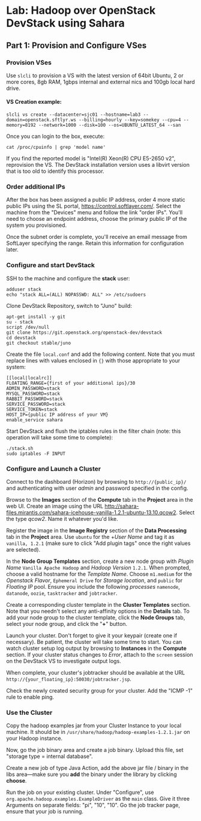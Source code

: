 # Lab: Hadoop over OpenStack DevStack using Sahara

## Part 1: Provision and Configure VSes

### Provision VSes
Use `slcli` to provision a VS with the latest version of 64bit Ubuntu, 2 or more cores, 8gb RAM, 1gbps internal and external nics and 100gb local hard drive.

#### VS Creation example:
    slcli vs create --datacenter=sjc01 --hostname=lab3 --domain=openstack.sftlyr.ws --billing=hourly --key=somekey --cpu=4 --memory=8192 --network=1000 --disk=100 --os=UBUNTU_LATEST_64 --san

Once you can login to the box, execute:

    cat /proc/cpuinfo | grep 'model name'

If you find the reported model is "Intel(R) Xeon(R) CPU E5-2650 v2", reprovision the VS. The DevStack installation version uses a libvirt version that is too old to identify this processor.

### Order additional IPs

After the box has been assigned a public IP address, order 4 more static public IPs using the SL portal, https://control.softlayer.com/. Select the machine from the "Devices" menu and follow the link "order IPs".  You'll need to choose an endpoint address, choose the primary public IP of the system you provisioned.

Once the subnet order is complete, you'll receive an email message from SoftLayer specifying the range. Retain this information for configuration later.

### Configure and start DevStack

SSH to the machine and configure the __stack__ user:

    adduser stack
    echo "stack ALL=(ALL) NOPASSWD: ALL" >> /etc/sudoers

Clone DevStack Repository, switch to "Juno" build:

    apt-get install -y git
    su - stack
    script /dev/null
    git clone https://git.openstack.org/openstack-dev/devstack
    cd devstack
    git checkout stable/juno

Create the file `local.conf` and add the following content. Note that you must replace lines with values enclosed in `{}` with those appropriate to your system:

    [[local|localrc]]
    FLOATING_RANGE={first of your additional ips}/30
    ADMIN_PASSWORD=stack
    MYSQL_PASSWORD=stack
    RABBIT_PASSWORD=stack
    SERVICE_PASSWORD=stack
    SERVICE_TOKEN=stack
    HOST_IP={public IP address of your VM}
    enable_service sahara

Start DevStack and flush the iptables rules in the filter chain (note: this operation will take some time to complete):

    ./stack.sh
    sudo iptables -F INPUT

### Configure and Launch a Cluster

Connect to the dashboard (Horizon) by browsing to `http://{public_ip}/` and authenticating with user _admin_ and password specified in the config.

Browse to the __Images__ section of the __Compute__ tab in the __Project__ area in the web UI. Create an image using the URL http://sahara-files.mirantis.com/sahara-icehouse-vanilla-1.2.1-ubuntu-13.10.qcow2. Select the type _qcow2_. Name it whatever you'd like.

Register the image in the __Image Registry__ section of the __Data Processing__ tab in the __Project__ area. Use `ubuntu` for the +_User Name_ and tag it as `vanilla, 1.2.1` (make sure to click "Add plugin tags" once the right values are selected).

In the __Node Group Templates__ section, create a new node group with _Plugin Name_ `Vanilla Apache Hadoop` and _Hadoop Version_ `1.2.1`. When prompted, choose a valid hostname for the _Template Name_. Choose `m1.medium` for the _Openstack Flavor_, `Ephemeral Drive` for _Storage location_, and `public` for _Floating IP_ pool. Ensure you include the following _processes_ `namenode`, `datanode`, `oozie`, `tasktracker` and `jobtracker`.

Create a corresponding cluster template in the __Cluster Templates__ section. Note that you needn't select any anti-affinity options in the __Details__ tab. To add your node group to the cluster template, click the __Node Groups__ tab, select your node group, and click the "__+__" button.

Launch your cluster. Don't forget to give it your keypair (create one if necessary). Be patient, the cluster will take some time to start. You can watch cluster setup log output by browsing to __Instances__ in the __Compute__ section. If your cluster status changes to _Error_, attach to the `screen` session on the DevStack VS to investigate output logs.

When complete, your cluster's jobtracker should be available at the URL `http://{your_floating_ip}:50030/jobtracker.jsp`.

Check the newly created security group for your cluster. Add the "ICMP -1" rule to enable ping.

### Use the Cluster

Copy the hadoop examples jar from your Cluster Instance to your local machine. It should be in `/usr/share/hadoop/hadoop-examples-1.2.1.jar` on your Hadoop instance.

Now, go the job binary area and create a job binary.  Upload this file, set "storage type = internal database".

Create a new job of type Java Action, add the above jar file / binary in the libs area—make sure you __add__ the binary under the library by clicking __choose__.

Run the job on your existing cluster.  Under "Configure", use `org.apache.hadoop.examples.ExampleDriver` as the `main` class.  Give it three Arguments on separate fields: "pi", "10", "10". Go the job tracker page, ensure that your job is running.
